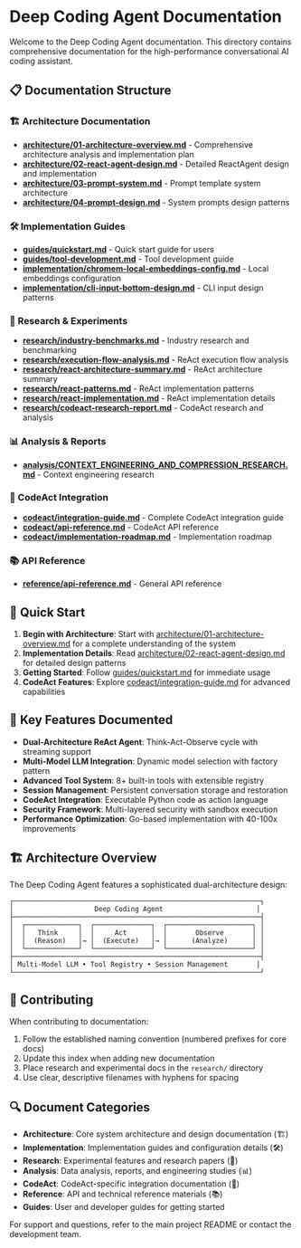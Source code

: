 # Deep Coding Agent Documentation

Welcome to the Deep Coding Agent documentation. This directory contains comprehensive documentation for the high-performance conversational AI coding assistant.

## 📋 Documentation Structure

### 🏗️ Architecture Documentation
- **[architecture/01-architecture-overview.md](architecture/01-architecture-overview.md)** - Comprehensive architecture analysis and implementation plan
- **[architecture/02-react-agent-design.md](architecture/02-react-agent-design.md)** - Detailed ReactAgent design and implementation
- **[architecture/03-prompt-system.md](architecture/03-prompt-system.md)** - Prompt template system architecture
- **[architecture/04-prompt-design.md](architecture/04-prompt-design.md)** - System prompts design patterns

### 🛠️ Implementation Guides
- **[guides/quickstart.md](guides/quickstart.md)** - Quick start guide for users
- **[guides/tool-development.md](guides/tool-development.md)** - Tool development guide
- **[implementation/chromem-local-embeddings-config.md](implementation/chromem-local-embeddings-config.md)** - Local embeddings configuration
- **[implementation/cli-input-bottom-design.md](implementation/cli-input-bottom-design.md)** - CLI input design patterns

### 🔬 Research & Experiments
- **[research/industry-benchmarks.md](research/industry-benchmarks.md)** - Industry research and benchmarking
- **[research/execution-flow-analysis.md](research/execution-flow-analysis.md)** - ReAct execution flow analysis
- **[research/react-architecture-summary.md](research/react-architecture-summary.md)** - ReAct architecture summary
- **[research/react-patterns.md](research/react-patterns.md)** - ReAct implementation patterns
- **[research/react-implementation.md](research/react-implementation.md)** - ReAct implementation details
- **[research/codeact-research-report.md](research/codeact-research-report.md)** - CodeAct research and analysis

### 📊 Analysis & Reports
- **[analysis/CONTEXT_ENGINEERING_AND_COMPRESSION_RESEARCH.md](analysis/CONTEXT_ENGINEERING_AND_COMPRESSION_RESEARCH.md)** - Context engineering research

### 🧩 CodeAct Integration
- **[codeact/integration-guide.md](codeact/integration-guide.md)** - Complete CodeAct integration guide
- **[codeact/api-reference.md](codeact/api-reference.md)** - CodeAct API reference
- **[codeact/implementation-roadmap.md](codeact/implementation-roadmap.md)** - Implementation roadmap

### 📚 API Reference
- **[reference/api-reference.md](reference/api-reference.md)** - General API reference

## 🚀 Quick Start

1. **Begin with Architecture**: Start with [architecture/01-architecture-overview.md](architecture/01-architecture-overview.md) for a complete understanding of the system
2. **Implementation Details**: Read [architecture/02-react-agent-design.md](architecture/02-react-agent-design.md) for detailed design patterns
3. **Getting Started**: Follow [guides/quickstart.md](guides/quickstart.md) for immediate usage
4. **CodeAct Features**: Explore [codeact/integration-guide.md](codeact/integration-guide.md) for advanced capabilities

## 📖 Key Features Documented

- **Dual-Architecture ReAct Agent**: Think-Act-Observe cycle with streaming support
- **Multi-Model LLM Integration**: Dynamic model selection with factory pattern
- **Advanced Tool System**: 8+ built-in tools with extensible registry
- **Session Management**: Persistent conversation storage and restoration
- **CodeAct Integration**: Executable Python code as action language
- **Security Framework**: Multi-layered security with sandbox execution
- **Performance Optimization**: Go-based implementation with 40-100x improvements

## 🏗️ Architecture Overview

The Deep Coding Agent features a sophisticated dual-architecture design:

```
┌─────────────────────────────────────────────────────────────┐
│                    Deep Coding Agent                       │
├─────────────────────────────────────────────────────────────┤
│  ┌─────────────┐  ┌──────────────┐  ┌─────────────────────┐ │
│  │   Think     │  │     Act      │  │       Observe       │ │
│  │  (Reason)   │→ │  (Execute)   │→ │      (Analyze)      │ │
│  └─────────────┘  └──────────────┘  └─────────────────────┘ │
├─────────────────────────────────────────────────────────────┤
│ Multi-Model LLM • Tool Registry • Session Management       │
└─────────────────────────────────────────────────────────────┘
```

## 📝 Contributing

When contributing to documentation:

1. Follow the established naming convention (numbered prefixes for core docs)
2. Update this index when adding new documentation
3. Place research and experimental docs in the `research/` directory
4. Use clear, descriptive filenames with hyphens for spacing

## 🔍 Document Categories

- **Architecture**: Core system architecture and design documentation (🏗️)
- **Implementation**: Implementation guides and configuration details (🛠️)
- **Research**: Experimental features and research papers (🔬)
- **Analysis**: Data analysis, reports, and engineering studies (📊)
- **CodeAct**: CodeAct-specific integration documentation (🧩)
- **Reference**: API and technical reference materials (📚)
- **Guides**: User and developer guides for getting started

For support and questions, refer to the main project README or contact the development team.
